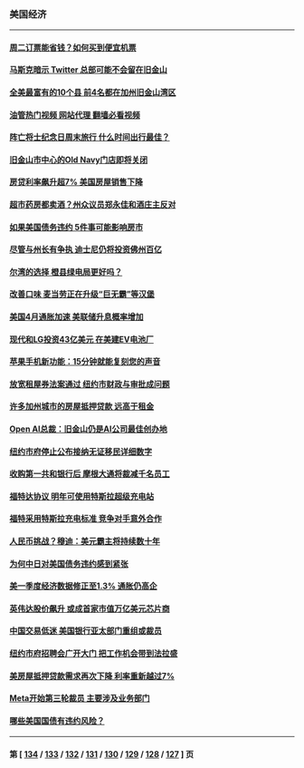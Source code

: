 ### 美国经济
---
#### [周二订票能省钱？如何买到便宜机票](../../pages/ncid1078158/n14004896.md?05280845) 
#### [马斯克暗示 Twitter 总部可能不会留在旧金山](../../pages/ncid1078158/n14004971.md?05280845) 
#### [全美最富有的10个县 前4名都在加州旧金山湾区](../../pages/ncid1078158/n14004959.md?05280845) 
#### [油管热门视频 网站代理 翻墙必看视频](http://138.2.39.72:81/youtube.html?epic-marker?05280845)
#### [阵亡将士纪念日周末旅行 什么时间出行最佳？](../../pages/ncid1078158/n14004933.md?05280845) 
#### [旧金山市中心的Old Navy门店即将关闭](../../pages/ncid1078158/n14004920.md?05280845) 
#### [房贷利率飙升超7% 美国房屋销售下降](../../pages/ncid1078158/n14004914.md?05280845) 
#### [超市药房都卖酒？州众议员郑永佳和酒庄主反对](../../pages/ncid1078158/n14004890.md?05280845) 
#### [如果美国债务违约 5件事可能影响房市](../../pages/ncid1078158/n14004848.md?05280845) 
#### [尽管与州长有争执 迪士尼仍将投资佛州百亿](../../pages/ncid1078158/n14004757.md?05280845) 
#### [尔湾的选择 橙县绿电局更好吗？](../../pages/ncid1078158/n14004762.md?05280845) 
#### [改善口味 麦当劳正在升级“巨无霸”等汉堡](../../pages/ncid1078158/n14004754.md?05280845) 
#### [美国4月通胀加速 美联储升息概率增加](../../pages/ncid1078158/n14004655.md?05280845) 
#### [现代和LG投资43亿美元 在美建EV电池厂](../../pages/ncid1078158/n14004405.md?05280845) 
#### [苹果手机新功能：15分钟就能复刻您的声音](../../pages/ncid1078158/n14004341.md?05280845) 
#### [放宽租屋券法案通过 纽约市财政与审批成问题](../../pages/ncid1078158/n14004315.md?05280845) 
#### [许多加州城市的房屋抵押贷款 远高于租金](../../pages/ncid1078158/n14004336.md?05280845) 
#### [Open AI总裁：旧金山仍是AI公司最佳创办地](../../pages/ncid1078158/n14004327.md?05280845) 
#### [纽约市府停止公布接纳无证移民详细数字](../../pages/ncid1078158/n14004313.md?05280845) 
#### [收购第一共和银行后 摩根大通将裁减千名员工](../../pages/ncid1078158/n14004262.md?05280845) 
#### [福特达协议 明年可使用特斯拉超级充电站](../../pages/ncid1078158/n14004180.md?05280845) 
#### [福特采用特斯拉充电标准 竞争对手意外合作](../../pages/ncid1078158/n14004149.md?05280845) 
#### [人民币挑战？穆迪：美元霸主将持续数十年](../../pages/ncid1078158/n14004114.md?05280845) 
#### [为何中日对美国债务违约感到紧张](../../pages/ncid1078158/n14004016.md?05280845) 
#### [美一季度经济数据修正至1.3% 通胀仍高企](../../pages/ncid1078158/n14004012.md?05280845) 
#### [英伟达股价飙升 或成首家市值万亿美元芯片商](../../pages/ncid1078158/n14003945.md?05280845) 
#### [中国交易低迷 美国银行亚太部门重组或裁员](../../pages/ncid1078158/n14003993.md?05280845) 
#### [纽约市府招聘会广开大门 把工作机会带到法拉盛](../../pages/ncid1078158/n14003626.md?05280845) 
#### [美房屋抵押贷款需求再次下降 利率重新越过7%](../../pages/ncid1078158/n14003371.md?05280845) 
#### [Meta开始第三轮裁员 主要涉及业务部门](../../pages/ncid1078158/n14003357.md?05280845) 
#### [哪些美国国债有违约风险？](../../pages/ncid1078158/n14003259.md?05280845) 

---
#### 第 [ [134](./134.md?05280845) / [133](./133.md?05280845) / [132](./132.md?05280845) / [131](./131.md?05280845) / [130](./130.md?05280845) / [129](./129.md?05280845) / [128](./128.md?05280845) / [127](./127.md?05280845) ] 页
